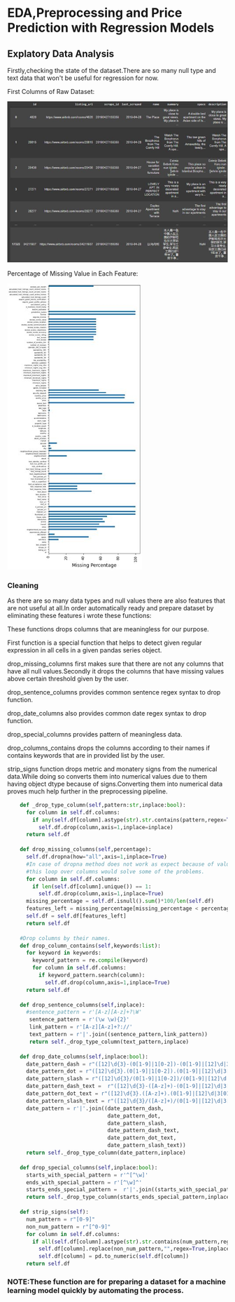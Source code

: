 # EDA,Preprocessing and Price Prediction with Regression Models

## Explatory Data Analysis

Firstly,checking the state of the dataset.There are so many null type and text data that won't be useful for regression for now.

First Columns of Raw Dataset:

![](/images/raw_dataset.JPG)

Percentage of Missing Value in Each Feature:

![](/images/missing_percentage_table.JPG)

### Cleaning

As there are so many data types and null values there are also features that are not useful at all.In order automatically ready and prepare dataset by eliminating these features i wrote these functions:

These functions drops columns that are meaningless for our purpose.

First function is a special function that helps to detect given regular expression in all 
cells in a given pandas series object.

drop_missing_columns first makes sure that there are not any columns that have all null values.Secondly it drops the columns that have missing values above certain threshold given by the user.

drop_sentence_columns provides common sentence regex syntax to drop function.

drop_date_columns also provides common date regex syntax to drop function.

drop_special_columns provides pattern of meaningless data.

drop_columns_contains drops the columns according to their names if contains keywords that are in provided list by the user.

strip_signs function drops metric and monatery signs from the numerical data.While doing so converts them into numerical values due to them having object dtype because of signs.Converting them into numerical data proves much help further in the preprocessing pipeline.

```python
	def _drop_type_column(self,pattern:str,inplace:bool):
	  for column in self.df.columns:
	    if any(self.df[column].astype(str).str.contains(pattern,regex=True)):
	      self.df.drop(column,axis=1,inplace=inplace)
	  return self.df

	def drop_missing_columns(self,percentage):
	  self.df.dropna(how="all",axis=1,inplace=True)
	  #In case of dropna method does not work as expect because of value type \
	  #this loop over columns would solve some of the problems.
	  for column in self.df.columns:
	    if len(self.df[column].unique()) == 1:
	      self.df.drop(column,axis=1,inplace=True)
	  missing_percentage = self.df.isnull().sum()*100/len(self.df)
	  features_left = missing_percentage[missing_percentage < percentage].index
	  self.df = self.df[features_left] 
	  return self.df

	#Drop columns by their names.
	def drop_column_contains(self,keywords:list):
	  for keyword in keywords:
	    keyword_pattern = re.compile(keyword)
	    for column in self.df.columns:
	      if keyword_pattern.search(column):
	        self.df.drop(column,axis=1,inplace=True)
	  return self.df

	def drop_sentence_columns(self,inplace):
	  #sentence_pattern = r'[A-z][A-z]+?\W'
	   sentence_pattern = r'(\w \w){2}'
	   link_pattern = r'[A-z][A-z]+?://'
	   text_pattern = r'|'.join((sentence_pattern,link_pattern))  
	   return self._drop_type_column(text_pattern,inplace)
 
	def drop_date_columns(self,inplace:bool):
	  date_pattern_dash = r"([12]\d{3}-(0[1-9]|1[0-2])-(0[1-9]|[12]\d|3[01]))"
	  date_pattern_dot = r"([12]\d{3}.(0[1-9]|1[0-2]).(0[1-9]|[12]\d|3[01]))"
	  date_pattern_slash = r"([12]\d{3}/(0[1-9]|1[0-2])/(0[1-9]|[12]\d|3[01]))"
	  date_pattern_dash_text =  r"([12]\d{3}-([A-z]+)-(0[1-9]|[12]\d|3[01]))"
	  date_pattern_dot_text = r"([12]\d{3}.([A-z]+).(0[1-9]|[12]\d|3[01]))"
	  date_pattern_slash_text = r"([12]\d{3}/([A-z]+)/(0[1-9]|[12]\d|3[01]))"
	  date_pattern = r'|'.join((date_pattern_dash,
	                            date_pattern_dot,
	                            date_pattern_slash,
	                            date_pattern_dash_text,
	                            date_pattern_dot_text,
	                            date_pattern_slash_text))
	  return self._drop_type_column(date_pattern,inplace)

	def drop_special_columns(self,inplace:bool):
	  starts_with_special_pattern = r'^[^\w]'
	  ends_with_special_pattern = r'[^\w]^'
	  starts_ends_special_pattern =  r'|'.join((starts_with_special_pattern,ends_with_special_pattern))
	  return self._drop_type_column(starts_ends_special_pattern,inplace)

	def strip_signs(self):
	  num_pattern = r"[0-9]"
	  non_num_pattern = r"[^0-9]"
	  for column in self.df.columns:
	    if all(self.df[column].astype(str).str.contains(num_pattern,regex=True)):
	      self.df[column].replace(non_num_pattern,"",regex=True,inplace=True)
	      self.df[column] = pd.to_numeric(self.df[column])
	  return self.df
```
### NOTE:These function are for preparing a dataset for a machine learning model quickly by automating the process.

